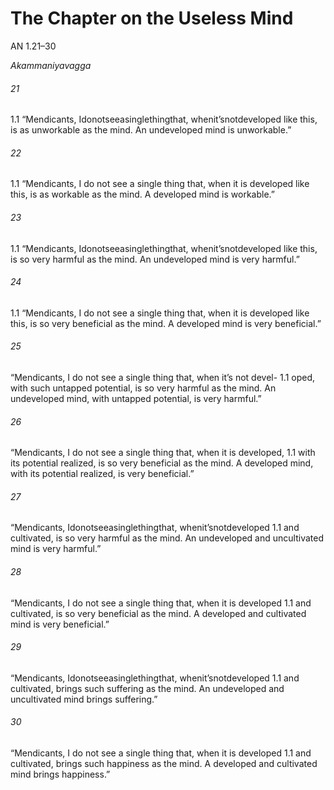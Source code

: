 # The Chapter on the Useless Mind

AN 1.21–30

_Akammaniyavagga_

###### 21

1.1 “Mendicants, Idonotseeasinglethingthat, whenit’snotdeveloped
like this, is as unworkable as the mind. An undeveloped mind is
unworkable.”

###### 22

1.1 “Mendicants, I do not see a single thing that, when it is developed
like this, is as workable as the mind. A developed mind is workable.”

###### 23

1.1 “Mendicants, Idonotseeasinglethingthat, whenit’snotdeveloped
like this, is so very harmful as the mind. An undeveloped mind is
very harmful.”

###### 24

1.1 “Mendicants, I do not see a single thing that, when it is developed
like this, is so very beneficial as the mind. A developed mind is
very beneficial.”
###### 25

“Mendicants, I do not see a single thing that, when it’s not devel- 1.1
oped, with such untapped potential, is so very harmful as the mind.
An undeveloped mind, with untapped potential, is very harmful.”

###### 26

“Mendicants, I do not see a single thing that, when it is developed, 1.1
with its potential realized, is so very beneficial as the mind. A
developed mind, with its potential realized, is very beneficial.”

###### 27

“Mendicants, Idonotseeasinglethingthat, whenit’snotdeveloped 1.1
and cultivated, is so very harmful as the mind. An undeveloped
and uncultivated mind is very harmful.”

###### 28

“Mendicants, I do not see a single thing that, when it is developed 1.1
and cultivated, is so very beneficial as the mind. A developed and
cultivated mind is very beneficial.”

###### 29

“Mendicants, Idonotseeasinglethingthat, whenit’snotdeveloped 1.1
and cultivated, brings such suffering as the mind. An undeveloped
and uncultivated mind brings suffering.”

###### 30

“Mendicants, I do not see a single thing that, when it is developed 1.1
and cultivated, brings such happiness as the mind. A developed
and cultivated mind brings happiness.”
